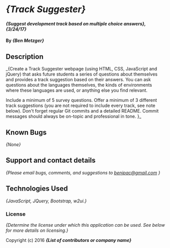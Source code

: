 # _{Track Suggester}_

#### _{Suggest development track based on multiple choice answers}, {3/24/17}_

#### By _**{Ben Metzger}**_

## Description

_{Create a Track Suggester webpage (using HTML, CSS, JavaScript and jQuery) that asks future students a series of questions about themselves and provides a track suggestion based on their answers. You can ask questions about the languages themselves, the kinds of environments where these languages are used, or anything else you find relevant.

Include a minimum of 5 survey questions.
Offer a minimum of 3 different track suggestions (you are not required to include every track, see note below).
Don't forget regular Git commits and a detailed README. Commit messages should always be on-topic and professional in tone. }_

## Known Bugs

_{None}_

## Support and contact details

_{Please email bugs, comments, and suggestions to benjpac@gmail.com }_

## Technologies Used

_{JavaScript, JQuery, Bootstrap, w2ui.}_

### License

*{Determine the license under which this application can be used.  See below for more details on licensing.}*

Copyright (c) 2016 **_{List of contributors or company name}_**
